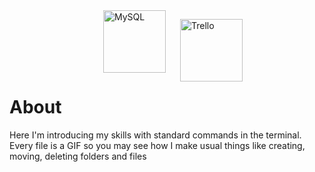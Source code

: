 <img align="left" alt="MySQL" title="MySQL" width="100px" style="padding-left:150px;" src="https://www.vectorlogo.zone/logos/mysql/mysql-icon.svg" />


<a href="https://github.com/nikolaiqa"><img align="left" alt="Trello" title="Trello" width="100px" style="padding-left:20px;" src="https://www.vectorlogo.zone/logos/trello/trello-icon.svg"></a>

<br/>
<br/>
<br/>
<br/>
<br/>

# About 
Here I'm introducing my skills with standard commands in the terminal. Every file is a GIF so you may see how I make usual things like creating, moving, deleting folders and files
